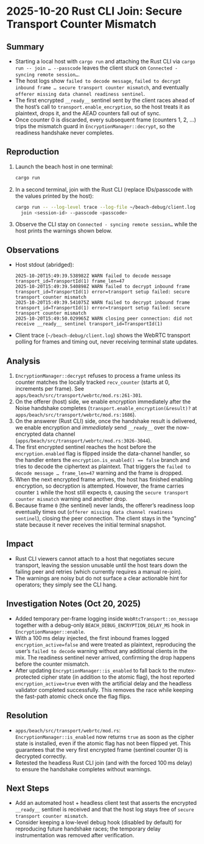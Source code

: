 # 2025-10-20 Rust CLI Join: Secure Transport Counter Mismatch

## Summary
- Starting a local host with `cargo run` and attaching the Rust CLI via `cargo run -- join … --passcode` leaves the client stuck on `Connected - syncing remote session…`.
- The host logs show `failed to decode message`, `failed to decrypt inbound frame … secure transport counter mismatch`, and eventually `offerer missing data channel readiness sentinel`.
- The first encrypted `__ready__` sentinel sent by the client races ahead of the host’s call to `transport.enable_encryption`, so the host treats it as plaintext, drops it, and the AEAD counters fall out of sync.
- Once counter 0 is discarded, every subsequent frame (counters 1, 2, …) trips the mismatch guard in `EncryptionManager::decrypt`, so the readiness handshake never completes.

## Reproduction
1. Launch the beach host in one terminal:
   ```bash
   cargo run
   ```
2. In a second terminal, join with the Rust CLI (replace IDs/passcode with the values printed by the host):
   ```bash
   cargo run -- --log-level trace --log-file ~/beach-debug/client.log \
     join <session-id> --passcode <passcode>
   ```
3. Observe the CLI stay on `Connected - syncing remote session…` while the host prints the warnings shown below.

## Observations
- Host stdout (abridged):
  ```
  2025-10-20T15:49:39.538982Z WARN failed to decode message transport_id=TransportId(1) frame_len=47
  2025-10-20T15:49:39.540898Z WARN failed to decrypt inbound frame transport_id=TransportId(1) error=transport setup failed: secure transport counter mismatch
  2025-10-20T15:49:39.541075Z WARN failed to decrypt inbound frame transport_id=TransportId(1) error=transport setup failed: secure transport counter mismatch
  2025-10-20T15:49:50.029965Z WARN closing peer connection: did not receive __ready__ sentinel transport_id=TransportId(1)
  ```
- Client trace (`~/beach-debug/client.log`) shows the WebRTC transport polling for frames and timing out, never receiving terminal state updates.

## Analysis
1. `EncryptionManager::decrypt` refuses to process a frame unless its counter matches the locally tracked `recv_counter` (starts at 0, increments per frame). See `apps/beach/src/transport/webrtc/mod.rs:261-301`.
2. On the offerer (host) side, we enable encryption immediately after the Noise handshake completes (`transport.enable_encryption(&result)?` at `apps/beach/src/transport/webrtc/mod.rs:1686`).
3. On the answerer (Rust CLI) side, once the handshake result is delivered, we enable encryption and *immediately* send `__ready__` over the now-encrypted data channel (`apps/beach/src/transport/webrtc/mod.rs:3026-3044`).
4. The first encrypted sentinel reaches the host before the `encryption.enabled` flag is flipped inside the data-channel handler, so the handler enters the `encryption.is_enabled() == false` branch and tries to decode the ciphertext as plaintext. That triggers the `failed to decode message … frame_len=47` warning and the frame is dropped.
5. When the next encrypted frame arrives, the host has finished enabling encryption, so decryption is attempted. However, the frame carries counter `1` while the host still expects `0`, causing the `secure transport counter mismatch` warning and another drop.
6. Because frame `0` (the sentinel) never lands, the offerer’s readiness loop eventually times out (`offerer missing data channel readiness sentinel`), closing the peer connection. The client stays in the “syncing” state because it never receives the initial terminal snapshot.

## Impact
- Rust CLI viewers cannot attach to a host that negotiates secure transport, leaving the session unusable until the host tears down the failing peer and retries (which currently requires a manual re-join).
- The warnings are noisy but do not surface a clear actionable hint for operators; they simply see the CLI hang.

## Investigation Notes (Oct 20, 2025)
- Added temporary per-frame logging inside `WebRtcTransport::on_message` together with a debug-only `BEACH_DEBUG_ENCRYPTION_DELAY_MS` hook in `EncryptionManager::enable`.
- With a 100 ms delay injected, the first inbound frames logged `encryption_active=false` and were treated as plaintext, reproducing the user’s `failed to decode` warning without any additional clients in the mix. The readiness sentinel never arrived, confirming the drop happens before the counter mismatch.
- After updating `EncryptionManager::is_enabled` to fall back to the mutex-protected cipher state (in addition to the atomic flag), the host reported `encryption_active=true` even with the artificial delay and the headless validator completed successfully. This removes the race while keeping the fast-path atomic check once the flag flips.

## Resolution
- `apps/beach/src/transport/webrtc/mod.rs`: `EncryptionManager::is_enabled` now returns `true` as soon as the cipher state is installed, even if the atomic flag has not been flipped yet. This guarantees that the very first encrypted frame (sentinel counter 0) is decrypted correctly.
- Retested the headless Rust CLI join (and with the forced 100 ms delay) to ensure the handshake completes without warnings.

## Next Steps
- Add an automated host + headless client test that asserts the encrypted `__ready__` sentinel is received and that the host log stays free of `secure transport counter mismatch`.
- Consider keeping a low-level debug hook (disabled by default) for reproducing future handshake races; the temporary delay instrumentation was removed after verification.
